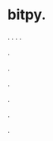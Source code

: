 # bitpy.
.
.
.
.












.






















































.
























.



























.

















































































.































































.






